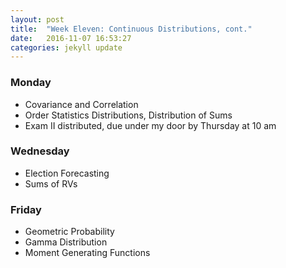 ```yaml
---
layout: post
title:  "Week Eleven: Continuous Distributions, cont."
date:   2016-11-07 16:53:27
categories: jekyll update
---
```


### Monday  
- Covariance and Correlation
- Order Statistics Distributions, Distribution of Sums
- Exam II distributed, due under my door by Thursday at 10 am

### Wednesday
- Election Forecasting
- Sums of RVs

### Friday
- Geometric Probability
- Gamma Distribution
- Moment Generating Functions